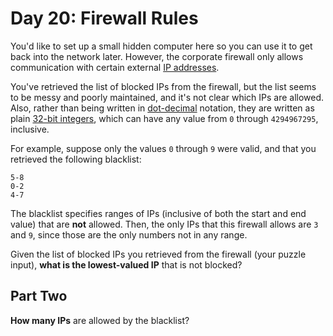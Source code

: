 # Day 20: Firewall Rules

You'd like to set up a small hidden computer here so you can use it to get back into the network later. However, the corporate firewall only allows communication with certain external [IP addresses](https://en.wikipedia.org/wiki/IPv4#Addressing).

You've retrieved the list of blocked IPs from the firewall, but the list seems to be messy and poorly maintained, and it's not clear which IPs are allowed. Also, rather than being written in [dot-decimal](https://en.wikipedia.org/wiki/Dot-decimal_notation) notation, they are written as plain [32-bit integers](https://en.wikipedia.org/wiki/32-bit), which can have any value from `0` through `4294967295`, inclusive.

For example, suppose only the values `0` through `9` were valid, and that you retrieved the following blacklist:

```
5-8
0-2
4-7
```

The blacklist specifies ranges of IPs (inclusive of both the start and end value) that are **not** allowed. Then, the only IPs that this firewall allows are `3` and `9`, since those are the only numbers not in any range.

Given the list of blocked IPs you retrieved from the firewall (your puzzle input), **what is the lowest-valued IP** that is not blocked?

## Part Two

**How many IPs** are allowed by the blacklist?
